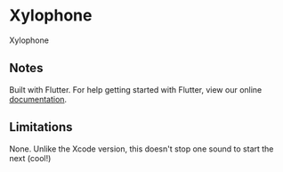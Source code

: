 # Xylophone

Xylophone

## Notes

Built with Flutter. For help getting started with Flutter, view our online
[documentation](https://flutter.io/).

## Limitations

None. Unlike the Xcode version, this doesn't stop one sound to start the next (cool!)